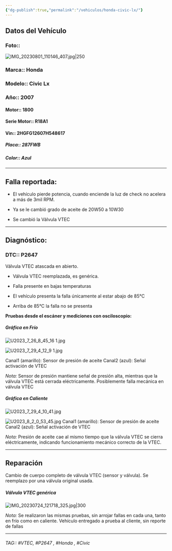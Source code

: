 ```yaml
---
{"dg-publish":true,"permalink":"/vehiculos/honda-civic-lx/"}
---
```



## Datos del Vehículo 
### Foto:: 
![IMG_20230801_110146_407.jpg|250](/img/user/Adjuntos/IMG_20230801_110146_407.jpg)

### Marca:: Honda 
### Modelo:: Civic Lx
### Año:: 2007
#### Motor:: 1800
#### Serie Motor:: R18A1
#### Vin:: 2HGFG12607H548617
##### Placa:: 287FWB
##### Color:: Azul
---
## Falla reportada:
- El vehículo pierde potencia, cuando enciende la luz de check no acelera a más de 3mil RPM.

- Ya se le cambió grado de aceite de 20W50 a 10W30
- Se cambió la Válvula VTEC

---

## Diagnóstico:
### DTC::  P2647
Válvula VTEC atascada en abierto.
- Válvula VTEC reemplazada, es genérica.

- Falla presente en bajas temperaturas
- El vehículo presenta la falla únicamente al estar abajo de 85°C 
- Arriba de 85°C la falla no se presenta 

**Pruebas desde el escáner y mediciones con osciloscopio:**

##### Gráfica en Frío 
![U2023_7_26_8_45_16 1.jpg](/img/user/Adjuntos/U2023_7_26_8_45_16%201.jpg)

![U2023_7_29_4_12_9 1.jpg](/img/user/Adjuntos/U2023_7_29_4_12_9%201.jpg)


Canal1 (amarillo): Sensor de presión de aceite 
Canal2 (azul): Señal activación de VTEC 

*Nota:* Sensor de presión mantiene señal de presión alta, mientras que la válvula VTEC está cerrada eléctricamente.
Posiblemente falla mecánica en válvula VTEC 

##### Gráfica en Caliente 
![U2023_7_29_4_10_41.jpg](/img/user/Adjuntos/U2023_7_29_4_10_41.jpg)

![U2023_8_2_0_53_45.jpg](/img/user/Adjuntos/U2023_8_2_0_53_45.jpg)
Canal1 (amarillo): Sensor de presión de aceite 
Canal2 (azul): Señal activación de VTEC 

*Nota:* Presión de aceite cae al mismo tiempo que la válvula VTEC se cierra eléctricamente, indicando funcionamiento mecánico correcto de la VTEC.

---

## Reparación 
Cambio de cuerpo completo de válvula VTEC (sensor y válvula). Se reemplazo por una válvula original usada.

##### Válvula VTEC genérica 
![IMG_20230724_121718_325.jpg|300](/img/user/Adjuntos/IMG_20230724_121718_325.jpg)

*Nota:* Se realizaron las mismas pruebas, sin arrojar fallas en cada una, tanto en frío como en caliente.
Vehículo entregado a prueba al cliente, sin reporte de fallas 

---



###### TAG:: #VTEC, #P2647 , #Honda , #Civic

